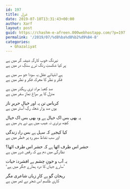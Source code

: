 ```yaml
---
id: 197
title: غزل
date: 2019-07-10T13:31:43+00:00
author: Xarf
layout: post
guid: https://chashm-e-afreen.000webhostapp.com/?p=197
permalink: '/2019/07/%d8%ba%d8%b2%d9%84-8'
categories:
  - Ghazaliyat
---
```

<span style="font-family: nastaliq;">نیرنگ خوب کارگہِ شیشہ گر میں ہے</span>  
<span style="font-family: nastaliq;">پر کیا شکستِ رنگ ترے سنگِ در میں ہے</span>

<span style="font-family: nastaliq;">ہے انتہائے عقل یہ سودا جو سر میں ہے</span>  
<span style="font-family: nastaliq;">فکر و نظر کا معرکہ فکر و نظر میں ہے</span>

<span style="font-family: nastaliq;">صد کعبۂ مراد تری رہگذر میں ہے</span>  
<span style="font-family: nastaliq;">منزل کا ہر سراغ نمازِ سفر میں ہے</span>

<span style="font-family: nastaliq;">کرباس تن پہ اور خیالِ حریرِ ناز</span>  
<span style="font-family: nastaliq;">یوں صد ہزار شعلہ رگِ آستر میں ہے</span>

<span style="font-family: nastaliq;">یہ بھی بس اک خیال ہے وہ بھی بس اک خیال</span>  
<span style="font-family: nastaliq;">کچھ برتری نہ عیب میں ہے نے ہنر میں ہے</span>

<span style="font-family: nastaliq;">کیا کیجیے کہ سہل ہے بس راہِ زندگی</span>  
<span style="font-family: nastaliq;">اور سب نشاط سیرِ رہِ پر خطر میں ہے</span>

<span style="font-family: nastaliq;">حشر اس طرف اٹھا ہے کہ حشر اس طرف اٹھا؟</span>  
<span style="font-family: nastaliq;">نظارگی میں دم ہے کہ رقصِ شرر میں ہے</span>

<span style="font-family: nastaliq;">یہ آب و خونِ چشم ہے افشردۂ حیات</span>  
<span style="font-family: nastaliq;">&#8216;سارے جہاں کا درد ہمارے جگر میں ہے&#8217;</span>

<span style="font-family: nastaliq;">ریحان گو ہے کارِ زیاں شاعری مگر</span>  
<span style="font-family: nastaliq;">کاری طلسم اس شجرِ بے ثمر میں ہے</span>